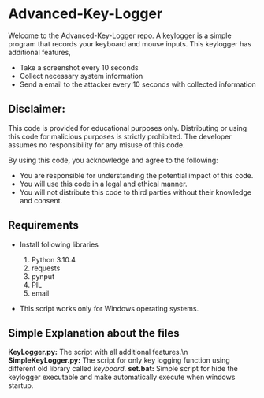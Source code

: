 # Advanced-Key-Logger
Welcome to the Advanced-Key-Logger repo. A keylogger is a simple program that records your keyboard and mouse inputs.
This keylogger has additional features,
* Take a screenshot every 10 seconds
* Collect necessary system information
* Send a email to the attacker every 10 seconds with collected information

## Disclaimer: 
This code is provided for educational purposes only. Distributing or using this code for malicious purposes is strictly prohibited. The developer assumes no responsibility for any misuse of this code.

By using this code, you acknowledge and agree to the following:
* You are responsible for understanding the potential impact of this code.
* You will use this code in a legal and ethical manner.
* You will not distribute this code to third parties without their knowledge and consent.


## Requirements
* Install following libraries
    1. Python 3.10.4
    2. requests
    3. pynput
    4. PIL
    5. email

* This script works only for Windows operating systems.

## Simple Explanation about the files
**KeyLogger.py:** The script with all additional features.\n
**SimpleKeyLogger.py:** The script for only key logging function using different old library called *keyboard*.
**set.bat:** Simple script for hide the keylogger executable and make automatically execute when windows startup.